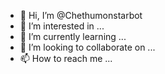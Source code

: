 - 👋 Hi, I’m @Chethumonstarbot
- 👀 I’m interested in ...
- 🌱 I’m currently learning ...
- 💞️ I’m looking to collaborate on ...
- 📫 How to reach me ...

<!---
Chethumonstarbot/Chethumonstarbot is a ✨ special ✨ repository because its `README.md` (this file) appears on your GitHub profile.
You can click the Preview link to take a look at your changes.
--->
